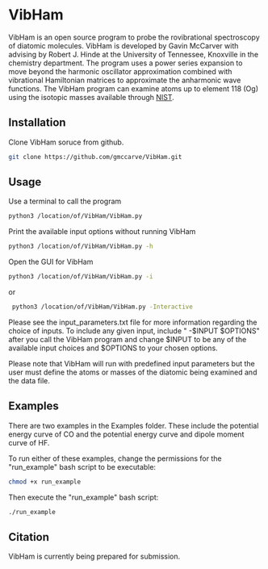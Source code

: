 # VibHam
VibHam is an open source program to probe the rovibrational spectroscopy of diatomic molecules. VibHam is developed by Gavin McCarver with advising by Robert J. Hinde at the University of Tennessee, Knoxville in the chemistry department. The program uses a power series expansion to move beyond the harmonic oscillator approximation combined with vibrational Hamiltonian matrices to approximate the anharmonic wave functions. The VibHam program can examine atoms up to element 118 (Og) using the isotopic masses available through [NIST](https://physics.nist.gov/cgi-bin/Compositions/stand_alone.pl).

## Installation

Clone VibHam soruce from github.
```bash
git clone https://github.com/gmccarve/VibHam.git
```

## Usage

Use a terminal to call the program
```bash
python3 /location/of/VibHam/VibHam.py
```

Print the available input options without running VibHam
```bash
python3 /location/of/VibHam/VibHam.py -h
```

Open the GUI for VibHam
```bash
python3 /location/of/VibHam/VibHam.py -i
```
or
```bash
 python3 /location/of/VibHam/VibHam.py -Interactive
```

Please see the input_parameters.txt file for more information regarding the choice of inputs. To include any given input, include " -$INPUT $OPTIONS" after you call the VibHam program and change $INPUT to be any of the available input choices and $OPTIONS to your chosen options.


Please note that VibHam will run with predefined input parameters but the user must define the atoms or masses of the diatomic being examined and the data file.

## Examples

There are two examples in the Examples folder. These include the potential energy curve of CO and the potential energy curve and dipole moment curve of HF.

To run either of these examples, change the permissions for the "run_example" bash script to be executable:
```bash
chmod +x run_example
```
Then execute the "run_example" bash script:
```bash
./run_example
```

## Citation

VibHam is currently being prepared for submission.



